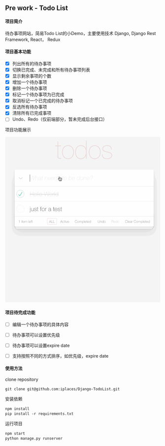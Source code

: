 ## Pre work - Todo List

#### 项目简介
待办事项网站，简易Todo List的小Demo，主要使用技术 Django, Django Rest Framework, React， Redux

#### 项目基本功能
- [x] 列出所有的待办事项
- [x] 切换已完成、未完成和所有待办事项列表
- [x] 显示剩余事项的个数
- [x] 增加一个待办事项
- [x] 删除一个待办事项
- [x] 标记一个待办事项为已完成
- [x] 取消标记一个已完成的待办事项
- [x] 反选所有待办事项
- [x] 清除所有已完成事项
- [ ] Undo、Redo（仅前端部分，暂未完成后台接口）

项目功能展示

![todolist](static/images/todolist.gif)



#### 项目待完成功能
- [ ] 编辑一个待办事项的具体内容
- [ ] 待办事项可以设置优先级
- [ ] 待办事项可以设置expire date
- [ ] 支持按照不同的方式排序，如优先级，expire date


#### 使用方法
clone repository
```git
git clone git@github.com:iplaces/Django-TodoList.git
```

安装依赖
```
npm install
pip install -r requirements.txt
```

运行项目
```
npm start
python manage.py runserver
```